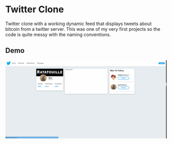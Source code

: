 # Twitter Clone
Twitter clone with a working dynamic feed that displays tweets about bitcoin from a twitter server. This was one of my very first projects so the code is quite messy with the naming conventions.

## Demo

![](https://github.com/ATranZone/CS110-Lab3/blob/main/Lab%203/images/twitterDemo.gif)

